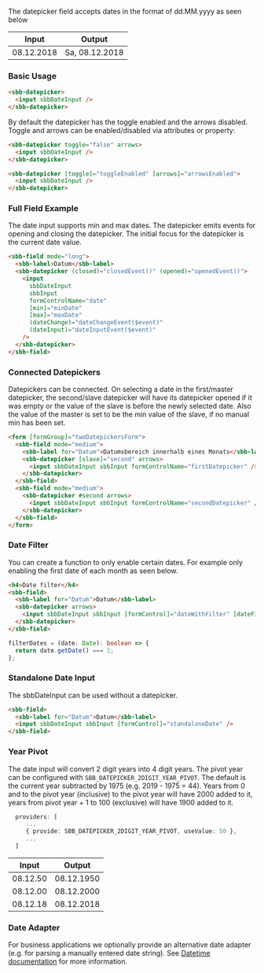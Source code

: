 The datepicker field accepts dates in the format of dd.MM.yyyy as seen below

| Input      | Output         |
| ---------- | -------------- |
| 08.12.2018 | Sa, 08.12.2018 |

### Basic Usage

```html
<sbb-datepicker>
  <input sbbDateInput />
</sbb-datepicker>
```

By default the datepicker has the toggle enabled and the arrows disabled. Toggle and arrows can
be enabled/disabled via attributes or property:

```html
<sbb-datepicker toggle="false" arrows>
  <input sbbDateInput />
</sbb-datepicker>

<sbb-datepicker [toggle]="toggleEnabled" [arrows]="arrowsEnabled">
  <input sbbDateInput />
</sbb-datepicker>
```

### Full Field Example

The date input supports min and max dates. The datepicker emits events for opening and closing the datepicker.
The initial focus for the datepicker is the current date value.

```html
<sbb-field mode="long">
  <sbb-label>Datum</sbb-label>
  <sbb-datepicker (closed)="closedEvent()" (opened)="openedEvent()">
    <input
      sbbDateInput
      sbbInput
      formControlName="date"
      [min]="minDate"
      [max]="maxDate"
      (dateChange)="dateChangeEvent($event)"
      (dateInput)="dateInputEvent($event)"
    />
  </sbb-datepicker>
</sbb-field>
```

### Connected Datepickers

Datepickers can be connected. On selecting a date in the first/master datepicker, the second/slave
datepicker will have its datepicker opened if it was empty or the value of the slave is before the
newly selected date. Also the value of the master is set to be the min value of the slave, if no
manual min has been set.

```html
<form [formGroup]="twoDatepickersForm">
  <sbb-field mode="medium">
    <sbb-label for="Datum">Datumsbereich innerhalb eines Monats</sbb-label>
    <sbb-datepicker [slave]="second" arrows>
      <input sbbDateInput sbbInput formControlName="firstDatepicker" />
    </sbb-datepicker>
  </sbb-field>
  <sbb-field mode="medium">
    <sbb-datepicker #second arrows>
      <input sbbDateInput sbbInput formControlName="secondDatepicker" />
    </sbb-datepicker>
  </sbb-field>
</form>
```

### Date Filter

You can create a function to only enable certain dates. For example only enabling the first date
of each month as seen below.

```html
<h4>Date filter</h4>
<sbb-field>
  <sbb-label for="Datum">Datum</sbb-label>
  <sbb-datepicker arrows>
    <input sbbDateInput sbbInput [formControl]="dateWithFilter" [dateFilter]="filterDates" />
  </sbb-datepicker>
</sbb-field>
```

```ts
filterDates = (date: Date): boolean => {
  return date.getDate() === 1;
};
```

### Standalone Date Input

The sbbDateInput can be used without a datepicker.

```html
<sbb-field>
  <sbb-label for="Datum">Datum</sbb-label>
  <input sbbDateInput sbbInput [formControl]="standaloneDate" />
</sbb-field>
```

### Year Pivot

The date input will convert 2 digit years into 4 digit years. The pivot year can be configured
with `SBB_DATEPICKER_2DIGIT_YEAR_PIVOT`. The default is the current year subtracted by 1975
(e.g. 2019 - 1975 = 44). Years from 0 and to the pivot year (inclusive) to the pivot year will
have 2000 added to it, years from pivot year + 1 to 100 (exclusive) will have 1900 added to it.

```typescript
  providers: [
     ...
     { provide: SBB_DATEPICKER_2DIGIT_YEAR_PIVOT, useValue: 50 },
     ...
  ]
```

| Input    | Output     |
| -------- | ---------- |
| 08.12.50 | 08.12.1950 |
| 08.12.00 | 08.12.2000 |
| 08.12.18 | 08.12.2018 |

### Date Adapter

For business applications we optionally provide an alternative date adapter (e.g. for parsing a manually entered date string).
See [Datetime documentation](/core/components/datetime) for more information.
